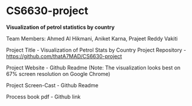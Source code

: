 # CS6630-project

**Visualization of petrol statistics by country**

Team Members: 
Ahmed Al Hikmani, Aniket Karna, Prajeet Reddy Vakiti


Project Title - Visualization of Petrol Stats by Country
Project Repository - https://github.com/thatA7MAD/CS6630-project

Project Website - Github Readme
(Note: The visualization looks best on 67% screen resolution on Google Chrome)

Project Screen-Cast - Github Readme

Process book pdf - Github link
